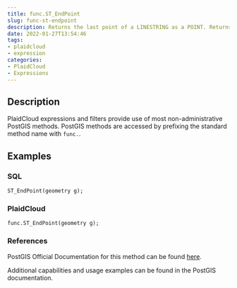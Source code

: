 ```yaml
---
title: func.ST_EndPoint
slug: func-st-endpoint
description: Returns the last point of a LINESTRING as a POINT. Returns NULL if the input is not a LINESTRING
date: 2022-01-27T13:54:46
tags:
- plaidcloud
- expression
categories:
- PlaidCloud
- Expressions
---
```



## Description


PlaidCloud expressions and filters provide use of most non-administrative PostGIS methods. PostGIS methods are accessed by prefixing the standard method name with `func.`.



## Examples


### SQL



```
ST_EndPoint(geometry g);
```

  



### PlaidCloud



```
func.ST_EndPoint(geometry g);
```

  



### References


PostGIS Official Documentation for this method can be found [here](https://postgis.net/docs/manual-3.1/ST_EndPoint.html).



Additional capabilities and usage examples can be found in the PostGIS documentation.


